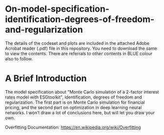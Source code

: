 # On-model-specification-identification-degrees-of-freedom-and-regularization

The details of the codeset and plots are included in the attached Adobe Acrobat reader (.pdf) file in this repository. 
You need to download the same to view the contents. There are referrals to other contents in BLUE colour also to follow.

A Brief Introduction
=====================

The model specification about "Monte Carlo simulation of a 2-factor interest rates model with ESGtoolkit", identification, degrees of freedom and regularization. The first part is on Monte Carlo simulation for financial pricing, and the second part on optimization in deep learning neural networks. I won’t draw a lot of conclusions here, but will let you draw your own. 

Overfitting Documentation: https://en.wikipedia.org/wiki/Overfitting
